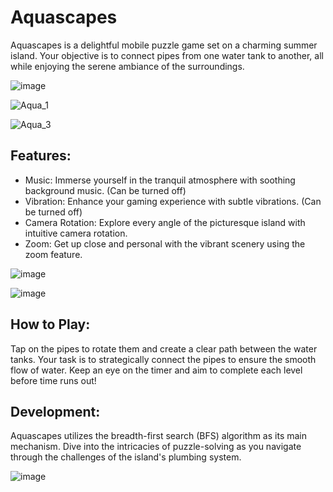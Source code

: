 # Aquascapes

Aquascapes is a delightful mobile puzzle game set on a charming summer island. Your objective is to connect pipes from one water tank to another, all while enjoying the serene ambiance of the surroundings.

![image](https://github.com/Levetskyi/Aquascapes/assets/153874337/c32b8b60-9800-40ac-9b60-10f805642d9e)

![Aqua_1](https://github.com/Levetskyi/Aquascapes/assets/153874337/c9c56bdf-b25b-43bd-bed9-8e31b8c344cc)

![Aqua_3](https://github.com/Levetskyi/Aquascapes/assets/153874337/4fe6ea9d-64ae-4f36-b230-fe35de9050e1)

## Features:
- Music: Immerse yourself in the tranquil atmosphere with soothing background music. (Can be turned off)
- Vibration: Enhance your gaming experience with subtle vibrations. (Can be turned off)
- Camera Rotation: Explore every angle of the picturesque island with intuitive camera rotation.
- Zoom: Get up close and personal with the vibrant scenery using the zoom feature.

![image](https://github.com/Levetskyi/Aquascapes/assets/153874337/f0e49ef5-9fba-441d-9a19-425c0b33fab6)

![image](https://github.com/Levetskyi/Aquascapes/assets/153874337/c607a76d-26ef-46aa-945d-cd0888d0fd83)

## How to Play:
Tap on the pipes to rotate them and create a clear path between the water tanks. Your task is to strategically connect the pipes to ensure the smooth flow of water. Keep an eye on the timer and aim to complete each level before time runs out!

## Development:

Aquascapes utilizes the breadth-first search (BFS) algorithm as its main mechanism. Dive into the intricacies of puzzle-solving as you navigate through the challenges of the island's plumbing system.

![image](https://github.com/Levetskyi/Aquascapes/assets/153874337/ebcf4897-34cc-42a0-aa2b-4209a90382b0)
